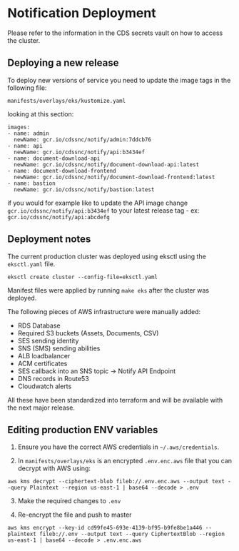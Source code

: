 # Notification Deployment

Please refer to the information in the CDS secrets vault on how to access the cluster.

## Deploying a new release

To deploy new versions of service you need to update the image tags in the following file:

`manifests/overlays/eks/kustomize.yaml`

looking at this section:

```
images:
- name: admin
  newName: gcr.io/cdssnc/notify/admin:7ddcb76
- name: api
  newName: gcr.io/cdssnc/notify/api:b3434ef
- name: document-download-api
  newName: gcr.io/cdssnc/notify/document-download-api:latest
- name: document-download-frontend
  newName: gcr.io/cdssnc/notify/document-download-frontend:latest
- name: bastion
  newName: gcr.io/cdssnc/notify/bastion:latest
```

if you would for example like to update the API image change `gcr.io/cdssnc/notify/api:b3434ef` to your latest release tag - ex: `gcr.io/cdssnc/notify/api:abcdefg`


## Deployment notes 

The current production cluster was deployed using eksctl using the `eksctl.yaml` file.

`eksctl create cluster --config-file=eksctl.yaml`

Manifest files were applied by running `make eks` after the cluster was deployed.

The following pieces of AWS infrastructure were manually added:

- RDS Database
- Required S3 buckets (Assets, Documents, CSV)
- SES sending identity
- SNS (SMS) sending abilities
- ALB loadbalancer
- ACM certificates
- SES callback into an SNS topic -> Notify API Endpoint
- DNS records in Route53 
- Cloudwatch alerts

All these have been standardized into terraform and will be available with the next major release.


## Editing production ENV variables

1. Ensure you have the correct AWS credentials in `~/.aws/credentials`.

2. In `manifests/overlays/eks` is an encrypted `.env.enc.aws` file that you can decrypt with AWS using: 

```
aws kms decrypt --ciphertext-blob fileb://.env.enc.aws --output text --query Plaintext --region us-east-1 | base64 --decode > .env
```

3. Make the required changes to `.env`

4. Re-encrypt the file and push to master

```
aws kms encrypt --key-id cd99fe45-693e-4139-bf95-b9fe8be1a446 --plaintext fileb://.env --output text --query CiphertextBlob --region us-east-1 | base64 --decode > .env.enc.aws